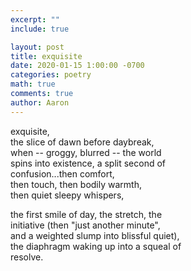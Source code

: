 ```yaml
---
excerpt: ""
include: true

layout: post
title: exquisite
date: 2020-01-15 1:00:00 -0700
categories: poetry
math: true
comments: true
author: Aaron
---
```




exquisite,  
the slice of dawn before daybreak,  
when -- groggy, blurred -- the world  
spins into existence, a split second of  
confusion...then comfort,  
then touch, then bodily warmth,  
then quiet sleepy whispers,  

the first smile of day, the stretch, the  
initiative (then "just another minute",  
and a weighted slump into blissful quiet),  
the diaphragm waking up into a squeal of  
resolve.  

